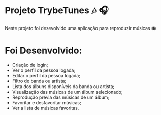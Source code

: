 # Projeto TrybeTunes 🎶 🎧

Neste projeto foi desevolvido uma aplicação para reproduzir músicas 📻

# Foi Desenvolvido:  
<ul>
  <li>Criação de login;</li>
  <li>Ver o perfil da pessoa logada;</li>
  <li>Editar o perfil da pessoa logada;</li>
  <li>Filtro de banda ou artista;</li>
  <li>Lista dos álbuns disponíveis da banda ou artista;</li>
  <li>Visualização das músicas de um álbum selecionado;</li>
  <li>Reprodução prévia das músicas de um álbum;</li>
  <li>Favoritar e desfavoritar músicas;</li>
  <li>Ver a lista de músicas favoritas.</li>
</ul>






